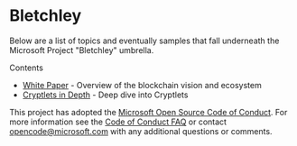 # Bletchley

Below are a list of topics and eventually samples that fall underneath the Microsoft Project "Bletchley" umbrella.  

Contents

- <a href= "bletchley-whitepaper.md">White Paper</a> - Overview of the blockchain vision and ecosystem
- <a href="CryptletsDeepDive.md">Cryptlets in Depth</a> - Deep dive into Cryptlets


This project has adopted the [Microsoft Open Source Code of Conduct](https://opensource.microsoft.com/codeofconduct/). For more information see the [Code of Conduct FAQ](https://opensource.microsoft.com/codeofconduct/faq/) or contact [opencode@microsoft.com](mailto:opencode@microsoft.com) with any additional questions or comments.
